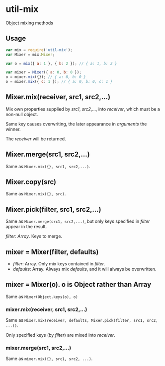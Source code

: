 # util-mix
Object mixing methods

## Usage

```javascript
var mix = require('util-mix');
var Mixer = mix.Mixer;

var o = mix({ a: 1 }, { b: 2 }); // { a: 1, b: 2 }

var mixer = Mixer({ a: 0, b: 0 });
o = mixer.mix({}); // { a: 0, b: 0 }
o = mixer.mix({ c: 1 }); // { a: 0, b: 0, c: 1 }
```

## Mixer.mix(receiver, src1, src2,...)
Mix own properties supplied by *src1*, *src2*,..., into *receiver*, which must be a non-null object.

Same key causes overwriting, the later appearance in *arguments* the winner.

The *receiver* will be returned.

## Mixer.merge(src1, src2,...)
Same as `Mixer.mix({}, src1, src2,...)`.

## Mixer.copy(src)
Same as `Mixer.mix({}, src)`.

## Mixer.pick(filter, src1, src2,...)
Same as `Mixer.merge(src1, src2,...)`, but only keys specified in *filter* appear in the result.

*filter*: *Array*. Keys to merge.

## mixer = Mixer(filter, defaults)

* *filter*: Array. Only mix keys contained in *filter*.
* *defaults*: Array. Always mix *defaults*, and it will always be overwritten.

## mixer = Mixer(o). o is Object rather than Array
Same as `Mixer(Object.keys(o), o)`

### mixer.mix(receiver, src1, src2,...)

Same as `Mixer.mix(receiver, defaults, Mixer.pick(filter, src1, src2, ...))`.

Only specified keys (by *filter*) are mixed into *receiver*.

### mixer.merge(src1, src2,...)

Same as `mixer.mix({}, src1, src2, ...)`.

